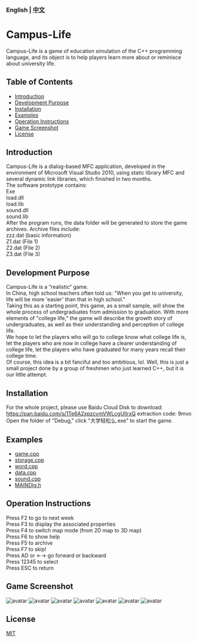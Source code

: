 ### English | [中文](./Chinese_Introduction)

# Campus-Life 
Campus-Life is a game of education simulation of the C++ programming language, and its object is to help players learn more about or reminisce about university life.

## Table of Contents
- [Introduction](#Introduction)
- [Development Purpose](#Development)
- [Installation](#Installation)
- [Examples](#Examples)
- [Operation Instructions](#Operation)
- [Game Screenshot](#Screenshot)
- [License](#License)

## Introduction <a name="Introduction"></a>
Campus-Life is a dialog-based MFC application, developed in the environment of Microsoft Visual Studio 2010, using static library MFC and several dynamic link libraries, which finished in two months. </br>
The software prototype contains: </br>
Exe </br>
load.dll</br>
load.lib</br>
sound.dll</br>
sound.lib</br>
After the program runs, the data folder will be generated to store the game archives. Archive files include: </br>
zzz.dat (basic information) </br>
Z1.dat (File 1) </br>
Z2.dat (File 2) </br>
Z3.dat (File 3) </br>
## Development Purpose <a name="Development"></a>

Campus-Life is a ”realistic“ game. </br>
In China, high school teachers often told us: "When you get to university, life will be more 'easier' than that in high school." </br>
Taking this as a starting point, this game, as a small sample, will show the whole process of undergraduates from admission to graduation. With more elements of "college life," the game will describe the growth story of undergraduates, as well as their understanding and perception of college life. </br>
We hope to let the players who will go to college know what college life is, let the players who are now in college have a clearer understanding of college life, let the players who have graduated for many years recall their college time. </br>
Of course, this idea is a bit fanciful and too ambitious, lol. Well, this is just a small project done by a group of freshmen who just learned C++, but it is our little attempt. </br>

## Installation <a name="Installation"></a>
For the whole project, please use Baidu Cloud Disk to download: https://pan.baidu.com/s/1Te6A2xpzcvmVWLcgUIlrxQ extraction code: 9mvo</br>
Open the folder of "Debug," click "大学轻松么.exe" to start the game.</br>

## Examples <a name="Examples"></a>
* [game.cpp](/game.cpp)
* [storage.cpp](/storage.cpp)
* [word.cpp](/word.cpp)
* [data.cpp](/data.cpp)
* [sound.cpp](/sound.cpp)
* [MAINDlg.h](/MAINDlg.h)

## Operation Instructions <a name="Operation"></a>
Press F2 to go to next week </br>
Press F3 to display the associated properties </br>
Press F4 to switch map mode (from 2D map to 3D map) </br>
Press F6 to show help </br>
Press F5 to archive </br>
Press F7 to skip! </br>
Press AD or ←→ go forward or backward </br>
Press 12345 to select </br>
Press ESC  to return </br>

## Game Screenshot <a name="Screenshot"></a>

![avatar](/images/interface.png)
![avatar](/images/archive.png)
![avatar](/images/img1.png)
![avatar](/images/img2.png)
![avatar](/images/img3.png)
![avatar](/images/img4.png)
![avatar](/images/img5.png)

## License <a name="License"></a>
[MIT](LICENSE)
